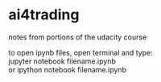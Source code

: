 # ai4trading
notes from portions of the udacity course  
  
to open ipynb files, open terminal and type:  
jupyter notebook filename.ipynb  
or
ipython notebook filename.ipynb  
